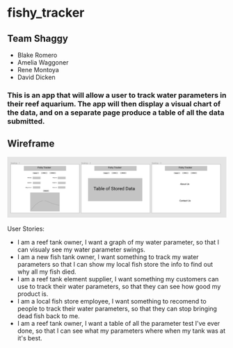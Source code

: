 # fishy_tracker

## Team Shaggy

* Blake Romero
* Amelia Waggoner
* Rene Montoya
* David Dicken

### This is an app that will allow a user to track water parameters in their reef aquarium. The app will then display a visual chart of the data, and on a separate page produce a table of all the data submitted.

## Wireframe

![](fishy_tracker_wireframe.PNG)

User Stories:
* I am a reef tank owner, I want a graph of my water parameter, so that I can visualy see my water parameter swings.
* I am a new fish tank owner, I want something to track my water parameters so that I can show my local fish store the info to find out why all my fish died.
* I am a reef tank element supplier, I want something my customers can use to track their water parameters, so that they can see how good my product is.
* I am a local fish store employee, I want something to recomend to people to track their water parameters, so that they can stop bringing dead fish back to me.
* I am a reef tank owner, I want a table of all the parameter test I've ever done, so that I can see what my parameters where when my tank was at it's best.
